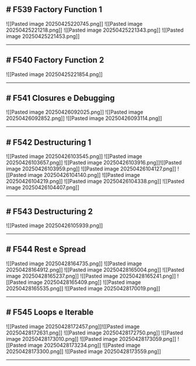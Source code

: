 ## # F539 Factory Function 1

![[Pasted image 20250425220745.png]]
![[Pasted image 20250425221218.png]]
![[Pasted image 20250425221343.png]]
![[Pasted image 20250425221453.png]]

---

## # F540 Factory Function 2

![[Pasted image 20250425221854.png]]

---

## # F541 Closures e Debugging

![[Pasted image 20250426092025.png]]
![[Pasted image 20250426092852.png]]
![[Pasted image 20250426093114.png]]

---

## # F542 Destructuring 1

![[Pasted image 20250426103545.png]]
![[Pasted image 20250426103657.png]]
![[Pasted image 20250426103916.png]]![[Pasted image 20250426103959.png]]
![[Pasted image 20250426104127.png]]
![[Pasted image 20250426104140.png]]
![[Pasted image 20250426104219.png]]
![[Pasted image 20250426104338.png]]
![[Pasted image 20250426104407.png]]

---

## # F543 Destructuring 2

![[Pasted image 20250426105939.png]]

---

## # F544 Rest e Spread

![[Pasted image 20250428164735.png]]
![[Pasted image 20250428164912.png]]
![[Pasted image 20250428165004.png]]
![[Pasted image 20250428165237.png]]
![[Pasted image 20250428165241.png]]
![[Pasted image 20250428165409.png]]
![[Pasted image 20250428165535.png]]
![[Pasted image 20250428170019.png]]

---

## # F545 Loops e Iterable

![[Pasted image 20250428172457.png]]![[Pasted image 20250428172631.png]]
![[Pasted image 20250428172750.png]]
![[Pasted image 20250428173010.png]]
![[Pasted image 20250428173059.png]]
![[Pasted image 20250428173234.png]]
![[Pasted image 20250428173300.png]]
![[Pasted image 20250428173559.png]]

---
